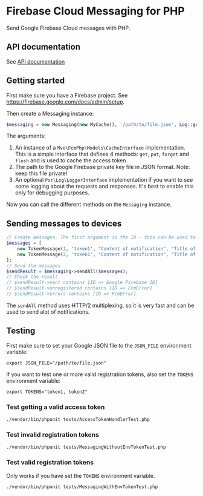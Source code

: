 # Firebase Cloud Messaging for PHP

Send Google Firebase Cloud messages with PHP.

## API documentation

See [API documentation](./apidoc/index.html)

## Getting started

First make sure you have a Firebase project. See https://firebase.google.com/docs/admin/setup.

Then create a Messaging instance:

```php
$messaging = new Messaging(new MyCache(), '/path/to/file.json', Log::getLogger());
```

The arguments:

1. An instance of a `Mve\FcmPhp\Models\CacheInterface` implementation. This is a simple interface that defines 4 methods: `get`, `put`, `forget` and `flush` and is used to cache the access token.
2. The path to the Google Firebase private key file in JSON format. Note: keep this file private!
3. An optional `Psr\Log\LoggerInterface` implementation if you want to see some logging about the requests and responses. It's best to enable this only for debugging purposes.

Now you can call the different methods on the `Messaging` instance.

## Sending messages to devices

```php
// Create messages. The first argument is the ID - this can be used to map the result to the specific message after sending.
$messages = [
    new TokenMessage(1, 'token1', "Content of notification", "Title of notification"),
    new TokenMessage(2, 'token1', "Content of notification", "Title of notification")
];
// Send the messages
$sendResult = $messaging->sendAll($messages);
// Check the result
// $sendResult->sent contains [ID => Google Firebase ID]
// $sendResult->unregistered contains [ID => FcmError]
// $sendResult->errors contains [ID => FcmError]
```

The `sendAll` method uses HTTP/2 multiplexing, so it is very fast and can be used to send alot of notifications.

## Testing

First make sure to set your Google JSON file to the `JSON_FILE` environment variable:

`export JSON_FILE="/path/to/file.json"`

If you want to test one or more valid registration tokens, also set the `TOKENS` environment variable:

`export TOKENS="token1, token2"`

### Test getting a valid access token

`./vendor/bin/phpunit tests/AccessTokenHandlerTest.php`

### Test invalid registration tokens

`./vendor/bin/phpunit tests/MessagingWithoutEnvTokenTest.php`

### Test valid registration tokens

Only works if you have set the `TOKENS` environment variable.

`./vendor/bin/phpunit tests/MessagingWithEnvTokenTest.php`